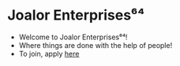 # Joalor Enterprises⁶⁴
* Welcome to Joalor Enterprises⁶⁴!
* Where things are done with the help of people!
* To join, apply [here](https://docs.google.com/forms/d/e/1FAIpQLSdXoWeqQesV5SVCJt8UzuddZk9l5U352WyHi7ZTi8LUtvZEig/viewform?usp=sf_link)
